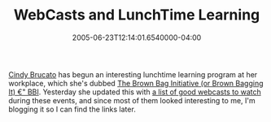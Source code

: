 ﻿---
title: WebCasts and LunchTime Learning
date: "2005-06-23T12:14:01.6540000-04:00"
description: Cindy Brucato has begun an interesting lunchtime learning program at her workplace, which she's dubbed The Brown Bag Initiative (or Brown Bagging It) €" BBI.
featuredImage: /img/default-post-image.jpg
---

[Cindy Brucato](http://brucato.us/blogs/cindy) has begun an interesting lunchtime learning program at her workplace, which she's dubbed [The Brown Bag Initiative (or Brown Bagging It) €" BBI](http://brucato.us/BLOGS/cindy/archive/2005/06/21/552.aspx). Yesterday she updated this with [a list of good webcasts to watch](http://brucato.us/BLOGS/cindy/archive/2005/06/22/553.aspx) during these events, and since most of them looked interesting to me, I'm blogging it so I can find the links later.


